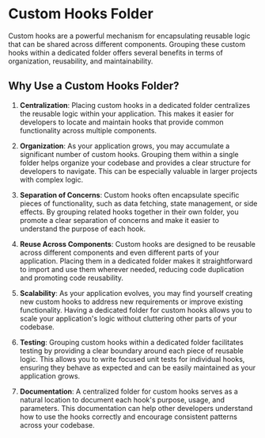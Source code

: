 # Custom Hooks Folder

Custom hooks are a powerful mechanism for encapsulating reusable logic that can be shared across different components. Grouping these custom hooks within a dedicated folder offers several benefits in terms of organization, reusability, and maintainability.

## Why Use a Custom Hooks Folder?

1. **Centralization**: Placing custom hooks in a dedicated folder centralizes the reusable logic within your application. This makes it easier for developers to locate and maintain hooks that provide common functionality across multiple components.

2. **Organization**: As your application grows, you may accumulate a significant number of custom hooks. Grouping them within a single folder helps organize your codebase and provides a clear structure for developers to navigate. This can be especially valuable in larger projects with complex logic.

3. **Separation of Concerns**: Custom hooks often encapsulate specific pieces of functionality, such as data fetching, state management, or side effects. By grouping related hooks together in their own folder, you promote a clear separation of concerns and make it easier to understand the purpose of each hook.

4. **Reuse Across Components**: Custom hooks are designed to be reusable across different components and even different parts of your application. Placing them in a dedicated folder makes it straightforward to import and use them wherever needed, reducing code duplication and promoting code reusability.

5. **Scalability**: As your application evolves, you may find yourself creating new custom hooks to address new requirements or improve existing functionality. Having a dedicated folder for custom hooks allows you to scale your application's logic without cluttering other parts of your codebase.

6. **Testing**: Grouping custom hooks within a dedicated folder facilitates testing by providing a clear boundary around each piece of reusable logic. This allows you to write focused unit tests for individual hooks, ensuring they behave as expected and can be easily maintained as your application grows.

7. **Documentation**: A centralized folder for custom hooks serves as a natural location to document each hook's purpose, usage, and parameters. This documentation can help other developers understand how to use the hooks correctly and encourage consistent patterns across your codebase.